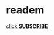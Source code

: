 # readem

click **[SUBSCRIBE](https://abp:subscribe?location=https://raw.githubusercontent.com/anon9931/ub/master/filter.txt)**
